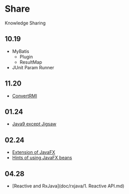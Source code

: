 # Share
Knowledge Sharing

## 10.19
- MyBatis
	- Plugin
	- ResultMap
- JUnit Param Runner

## 11.20
- [ConvertRMI](src/main/java/xdean/share/rmi/javassist/ConvertRMI.java)

## 01.24
- [Java9 except Jigsaw](../../../Java9-Learning)

## 02.24
- [Extension of JavaFX](doc/Extension-of-JavaFX.md)
- [Hints of using JavaFX beans](doc/Hints-of-using-JavaFX-beans.md)

## 04.28
- [Reactive and RxJava](doc/rxjava/1. Reactive API.md) 